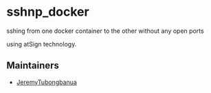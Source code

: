 # sshnp_docker

sshing from one docker container to the other without any open ports

using atSign technology.

## Maintainers

- [JeremyTubongbanua](https://github.com/JeremyTubongbanua)